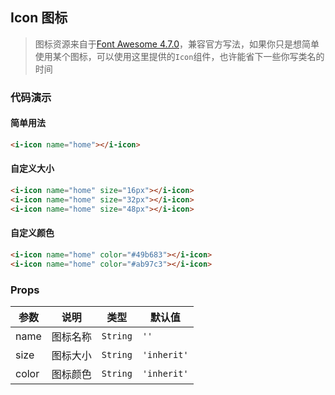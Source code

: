 ## Icon 图标

> 图标资源来自于[Font Awesome 4.7.0](https://fontawesome.com/v4.7.0/)，兼容官方写法，如果你只是想简单使用某个图标，可以使用这里提供的`Icon`组件，也许能省下一些你写类名的时间

### 代码演示

#### 简单用法

```html
<i-icon name="home"></i-icon>
```

#### 自定义大小

```html
<i-icon name="home" size="16px"></i-icon>
<i-icon name="home" size="32px"></i-icon>
<i-icon name="home" size="48px"></i-icon>
```

#### 自定义颜色

```html
<i-icon name="home" color="#49b683"></i-icon>
<i-icon name="home" color="#ab97c3"></i-icon>
```

### Props

| 参数 | 说明 | 类型 | 默认值 |
|------|------|------|------|
| name | 图标名称 | `String` | `''` |
| size | 图标大小 | `String` | `'inherit'` |
| color | 图标颜色 | `String` | `'inherit'` |
